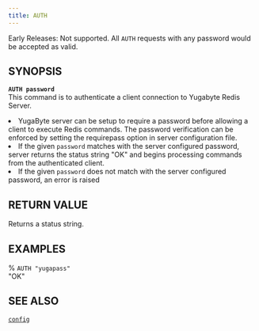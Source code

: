 ```yaml
---
title: AUTH
---
```

Early Releases: Not supported. All <code>AUTH</code> requests with any password would be accepted as valid.

## SYNOPSIS
<code><b>AUTH password</b></code><br>
This command is to authenticate a client connection to Yugabyte Redis Server.
<li>YugaByte server can be setup to require a password before allowing a client to execute Redis commands. The password verification can be enforced by setting the requirepass option in server configuration file.</li>
<li>If the given <code>password</code> matches with the server configured password, server returns the status string "OK" and begins processing commands from the authenticated client.</li>
<li>If the given <code>password</code> does not match with the server configured password, an error is raised</li>

## RETURN VALUE
Returns a status string.

## EXAMPLES
% <code>AUTH "yugapass"</code><br>
"OK"<br>

## SEE ALSO
[`config`](../config/)
